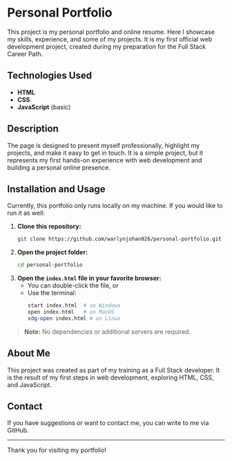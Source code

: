 # Personal Portfolio

This project is my personal portfolio and online resume. Here I showcase my skills, experience, and some of my projects. It is my first official web development project, created during my preparation for the Full Stack Career Path.

## Technologies Used

- **HTML**
- **CSS**
- **JavaScript** (basic)

## Description

The page is designed to present myself professionally, highlight my projects, and make it easy to get in touch. It is a simple project, but it represents my first hands-on experience with web development and building a personal online presence.

## Installation and Usage

Currently, this portfolio only runs locally on my machine. If you would like to run it as well:

1. **Clone this repository:**
   ```bash
   git clone https://github.com/warlynjohan026/personal-portfolio.git
   ```
2. **Open the project folder:**
   ```bash
   cd personal-portfolio
   ```
3. **Open the `index.html` file in your favorite browser:**
   - You can double-click the file, or
   - Use the terminal:
     ```bash
     start index.html  # on Windows
     open index.html   # on MacOS
     xdg-open index.html # on Linux
     ```

> **Note:** No dependencies or additional servers are required.

## About Me

This project was created as part of my training as a Full Stack developer. It is the result of my first steps in web development, exploring HTML, CSS, and JavaScript.

## Contact

If you have suggestions or want to contact me, you can write to me via GitHub.

---

Thank you for visiting my portfolio!

